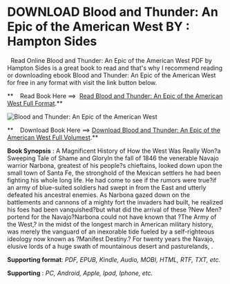  **DOWNLOAD Blood and Thunder: An Epic of the American West BY : Hampton Sides**
===============================================================================

  Read Online Blood and Thunder: An Epic of the American West PDF by Hampton Sides is a great book to read and that's why I recommend reading or downloading ebook Blood and Thunder: An Epic of the American West for free in any format with visit the link button below.

**    Read Book Here ==>  [Read Blood and Thunder: An Epic of the American West Full Format](https://goodreadbook.site/?book=B000JJ3SD8).**

![Blood and Thunder: An Epic of the American West](https://i.gr-assets.com/images/S/compressed.photo.goodreads.com/books/1519977945l/38903451.jpg)

**    Download Book Here ==> [Download Blood and Thunder: An Epic of the American West Full Volumest](https://goodreadbook.site/?book=B000JJ3SD8).**

**Book Synopsis** : A Magnificent History of How the West Was Really Won?a Sweeping Tale of Shame and GloryIn the fall of 1846 the venerable Navajo warrior Narbona, greatest of his people?s chieftains, looked down upon the small town of Santa Fe, the stronghold of the Mexican settlers he had been fighting his whole long life. He had come to see if the rumors were true?if an army of blue-suited soldiers had swept in from the East and utterly defeated his ancestral enemies. As Narbona gazed down on the battlements and cannons of a mighty fort the invaders had built, he realized his foes had been vanquished?but what did the arrival of these ?New Men? portend for the Navajo?Narbona could not have known that ?The Army of the West,? in the midst of the longest march in American military history, was merely the vanguard of an inexorable tide fueled by a self-righteous ideology now known as ?Manifest Destiny.? For twenty years the Navajo, elusive lords of a huge swath of mountainous desert and pasturelands, .

**Supporting format**: _PDF, EPUB, Kindle, Audio, MOBI, HTML, RTF, TXT, etc._

**Supporting** : _PC, Android, Apple, Ipad, Iphone, etc._
